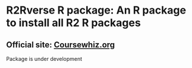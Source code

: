 # R2Rverse R package: An R package to install all R2 R packages

## Official site: [Coursewhiz.org](https://coursewhiz.org)

Package is under development
